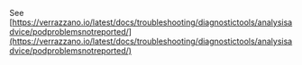 See [https://verrazzano.io/latest/docs/troubleshooting/diagnostictools/analysisadvice/podproblemsnotreported/](https://verrazzano.io/latest/docs/troubleshooting/diagnostictools/analysisadvice/podproblemsnotreported/)
